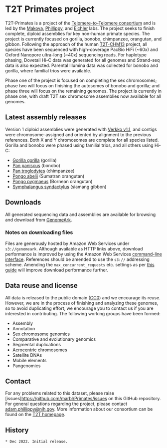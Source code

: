# T2T Primates project
T2T-Primates is a project of the [Telomere-to-Telomere consortium](https://sites.google.com/ucsc.edu/t2tworkinggroup/) and is led by the [Makova](https://www.bx.psu.edu/makova_lab/), [Phillippy](https://genomeinformatics.github.io/), and [Eichler](https://eichlerlab.gs.washington.edu/) labs. The project seeks to finish complete, diploid assemblies for key non-human primate species. The project is currently focused on gorilla, bonobo, chimpanzee, orangutan, and gibbon. Following the approach of the human [T2T-CHM13](https://github.com/marbl/CHM13) project, all species have been sequenced with high-coverage PacBio HiFi (~60x) and Oxford Nanopore ultra-long (~40x) sequencing reads. For haplotype phasing, Dovetail Hi-C data was generated for all genomes and Strand-seq data is also expected. Parental Illumina data was collected for bonobo and gorilla, where familial trios were available.

Phase one of the project is focused on completing the sex chromosomes; phase two will focus on finishing the autosomes of bonobo and gorilla; and phase three will focus on the remaining genomes. The project is currently in phase one, with draft T2T sex chromosome assemblies now available for all genomes.

## Latest assembly releases
Version 1 diploid assemblies were generated with [Verkko v1.1](https://github.com/marbl/verkko), and contigs were chromosome-assigned and oriented by alignment to the previous references. Both X and Y chromosomes are complete for all species listed. Gorilla and bonobo were phased using familial trios, and all others using Hi-C:
- [Gorilla gorilla](https://genomeark.s3.amazonaws.com/index.html?prefix=species/Gorilla_gorilla/mGorGor1/assembly_verkko_1.1-0.2-freeze/) (gorilla)
- [Pan paniscus](https://genomeark.s3.amazonaws.com/index.html?prefix=species/Pan_paniscus/mPanPan1/assembly_verkko_1.1-0.1-freeze/) (bonobo)
- [Pan troglodytes](https://genomeark.s3.amazonaws.com/index.html?prefix=species/Pan_troglodytes/mPanTro3/assembly_verkko_1.1-hic-freeze/) (chimpanzee)
- [Pongo abelii](https://genomeark.s3.amazonaws.com/index.html?prefix=species/Pongo_abelii/mPonAbe1/assembly_verkko_1.1-hic-freeze/) (Sumatran orangutan)
- [Pongo pygmaeus](https://genomeark.s3.amazonaws.com/index.html?prefix=species/Pongo_pygmaeus/mPonPyg2/assembly_verkko_1.1-hic-freeze/) (Bornean orangutan)
- [Symphalangus syndactylus](https://genomeark.s3.amazonaws.com/index.html?prefix=species/Symphalangus_syndactylus/mSymSyn1/assembly_verkko_1.1-hic-freeze/) (siamang gibbon)

## Downloads
All generated sequencing data and assemblies are available for browsing and download from [GenomeArk](https://genomeark.github.io/t2t-all/).

### Notes on downloading files
Files are generously hosted by Amazon Web Services under `s3://genomeark`. Although available as HTTP links above, download performance is improved by using the Amazon Web Services [command-line interface](https://aws.amazon.com/cli/). References should be amended to use the `s3://` addressing scheme. Amending the `max_concurrent_requests` etc. settings as per [this guide](https://docs.aws.amazon.com/cli/latest/topic/s3-config.html) will improve download performance further.

## Data reuse and license
All data is released to the public domain ([CC0](https://creativecommons.org/publicdomain/zero/1.0/)) and we encourage its reuse. However, we are in the process of finishing and analyzing these genomes, so to avoid duplicating effort, we encourage you to contact us if you are interested in contributing. The following working groups have been formed:
- Assembly
- Annotation
- Sex chromosome genomics
- Comparative and evolutionary genomics
- Segmental duplications
- Acrocentric chromosomes
- Satellite DNAs
- Mobile elements
- Pangenomics

## Contact
For any problems related to this dataset, please raise [issues]<https://github.com/marbl/Primates/issues> on this GitHub repository. For general questions regarding the project, please contact <adam.phillippy@nih.gov>. More information about our consortium can be found on the [T2T homepage](https://sites.google.com/ucsc.edu/t2tworkinggroup/).

## History

    * Dec 2022. Initial release.
